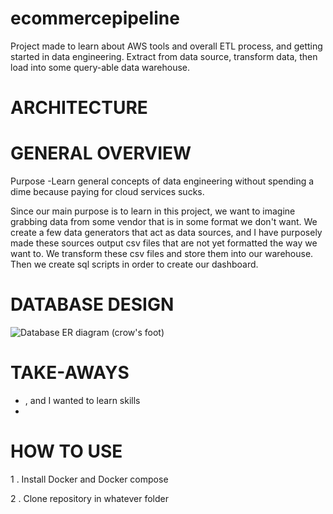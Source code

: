 # ecommercepipeline
Project made to learn about AWS tools and overall ETL process, and getting started in data engineering. Extract from data source, transform data, then load into some query-able data warehouse. 



# ARCHITECTURE

# GENERAL OVERVIEW
Purpose
-Learn general concepts of data engineering without spending a dime because paying for cloud services sucks.



Since our main purpose is to learn in this project, we want to imagine grabbing data from some vendor that is in some format we don't want. We create a few data generators that act as data sources, and I have purposely made these sources output csv files that are not yet formatted the way we want to. We transform these csv files and store them into our warehouse. Then we create sql scripts in order to create our dashboard.



# DATABASE DESIGN


![Database ER diagram (crow's foot)](https://user-images.githubusercontent.com/70300980/171524814-20ed47c1-861c-484a-92df-08be518b9349.png)



# TAKE-AWAYS

- , and I wanted to learn skills
- 




# HOW TO USE
1 . Install Docker and Docker compose


2 . Clone repository in whatever folder










